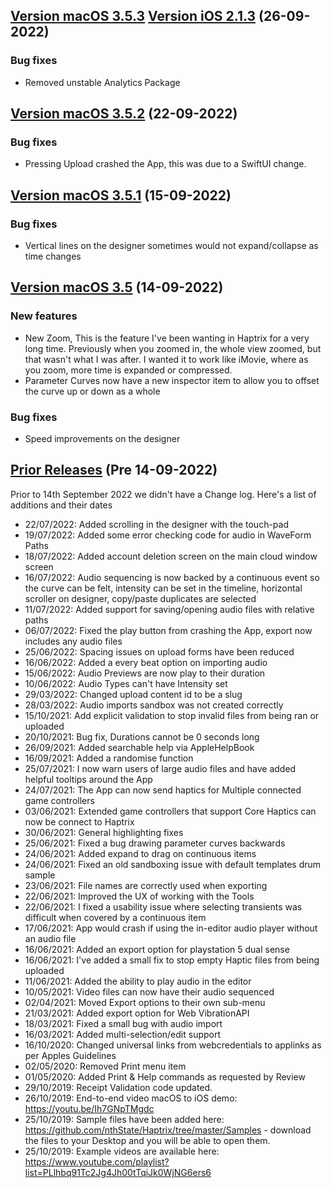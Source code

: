 ## [Version macOS 3.5.3]() [Version iOS 2.1.3]() (26-09-2022)

### Bug fixes

- Removed unstable Analytics Package

## [Version macOS 3.5.2]() (22-09-2022)

### Bug fixes

- Pressing Upload crashed the App, this was due to a SwiftUI change.

## [Version macOS 3.5.1]() (15-09-2022)

### Bug fixes

- Vertical lines on the designer sometimes would not expand/collapse as time changes


## [Version macOS 3.5]() (14-09-2022)

### New features

- New Zoom, This is the feature I've been wanting in Haptrix for a very long time.
  Previously when you zoomed in, the whole view zoomed, but that wasn't what I was after.
  I wanted it to work like iMovie, where as you zoom, more time is expanded or compressed.
- Parameter Curves now have a new inspector item to allow you to offset the curve up or down as a whole

### Bug fixes

- Speed improvements on the designer



## [Prior Releases]() (Pre 14-09-2022)

Prior to 14th September 2022 we didn't have a Change log.
Here's a list of additions and their dates

- 22/07/2022: Added scrolling in the designer with the touch-pad
- 19/07/2022: Added some error checking code for audio in WaveForm Paths
- 18/07/2022: Added account deletion screen on the main cloud window screen
- 16/07/2022: Audio sequencing is now backed by a continuous event so the curve can be felt, intensity can be set in the timeline, horizontal scroller on designer, copy/paste duplicates are selected
- 11/07/2022: Added support for saving/opening audio files with relative paths
- 06/07/2022: Fixed the play button from crashing the App, export now includes any audio files
- 25/06/2022: Spacing issues on upload forms have been reduced
- 16/06/2022: Added a every beat option on importing audio
- 15/06/2022: Audio Previews are now play to their duration
- 10/06/2022: Audio Types can't have Intensity set
- 29/03/2022: Changed upload content id to be a slug
- 28/03/2022: Audio imports sandbox was not created correctly
- 15/10/2021: Add explicit validation to stop invalid files from being ran or uploaded
- 20/10/2021: Bug fix, Durations cannot be 0 seconds long
- 26/09/2021: Added searchable help via AppleHelpBook
- 16/09/2021: Added a randomise function
- 25/07/2021: I now warn users of large audio files and have added helpful tooltips around the App
- 24/07/2021: The App can now send haptics for Multiple connected game controllers
- 03/06/2021: Extended game controllers that support Core Haptics can now be connect to Haptrix
- 30/06/2021: General highlighting fixes
- 25/06/2021: Fixed a bug drawing parameter curves backwards
- 24/06/2021: Added expand to drag on continuous items
- 24/06/2021: Fixed an old sandboxing issue with default templates drum sample
- 23/06/2021: File names are correctly used when exporting
- 22/06/2021: Improved the UX of working with the Tools
- 22/06/2021: I fixed a usability issue where selecting transients was difficult when covered by a continuous item
- 17/06/2021: App would crash if using the in-editor audio player without an audio file
- 16/06/2021: Added an export option for playstation 5 dual sense
- 16/06/2021: I've added a small fix to stop empty Haptic files from being uploaded
- 11/06/2021: Added the ability to play audio in the editor
- 10/05/2021: Video files can now have their audio sequenced
- 02/04/2021: Moved Export options to their own sub-menu
- 21/03/2021: Added export option for Web VibrationAPI
- 18/03/2021: Fixed a small bug with audio import
- 16/03/2021: Added multi-selection/edit support
- 16/10/2020: Changed universal links from webcredentials to applinks as per Apples Guidelines
- 02/05/2020: Removed Print menu item
- 01/05/2020: Added Print & Help commands as requested by Review
- 29/10/2019: Receipt Validation code updated.
- 26/10/2019: End-to-end video macOS to iOS demo: https://youtu.be/Ih7GNpTMgdc
- 25/10/2019: Sample files have been added here: https://github.com/nthState/Haptrix/tree/master/Samples - download the files to your Desktop and you will be able to open them.
- 25/10/2019: Example videos are available here: https://www.youtube.com/playlist?list=PLlhbq91Tc2Jg4Jh00tTqiJk0WjNG6ers6
